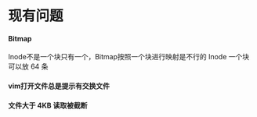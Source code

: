 # 现有问题

#### Bitmap
Inode不是一个块只有一个，Bitmap按照一个块进行映射是不行的
Inode 一个块可以放 64 条

#### vim打开文件总是提示有交换文件

#### 文件大于 4KB 读取被截断